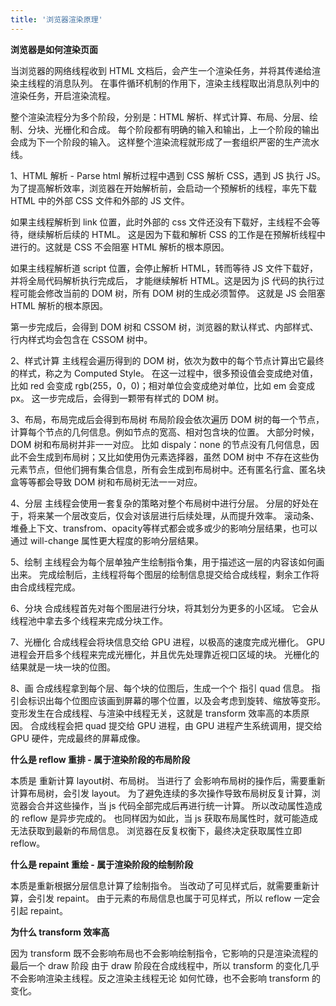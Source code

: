 ```yaml
---
title: '浏览器渲染原理'
---
```


**浏览器是如何渲染页面**

当浏览器的网络线程收到 HTML 文档后，会产生一个渲染任务，并将其传递给渲染主线程的消息队列。
在事件循环机制的作用下，渲染主线程取出消息队列中的渲染任务，开启渲染流程。

整个渲染流程分为多个阶段，分别是：HTML 解析、样式计算、布局、分层、绘制、分块、光栅化和合成。
每个阶段都有明确的输入和输出，上一个阶段的输出会成为下一个阶段的输入。
这样整个渲染流程就形成了一套组织严密的生产流水线。

1、HTML 解析 - Parse html
解析过程中遇到 CSS 解析 CSS，遇到 JS 执行 JS。
为了提高解析效率，浏览器在开始解析前，会启动一个预解析的线程，率先下载 HTML 中的外部 CSS 文件和外部的 JS 文件。

如果主线程解析到 link 位置，此时外部的 css 文件还没有下载好，主线程不会等待，继续解析后续的 HTML。
这是因为下载和解析 CSS 的工作是在预解析线程中进行的。这就是 CSS 不会阻塞 HTML 解析的根本原因。

如果主线程解析道 script 位置，会停止解析 HTML，转而等待 JS 文件下载好，并将全局代码解析执行完成后，
才能继续解析 HTML。这是因为 jS 代码的执行过程可能会修改当前的 DOM 树，所有 DOM 树的生成必须暂停。
这就是 JS 会阻塞 HTML 解析的根本原因。

第一步完成后，会得到 DOM 树和 CSSOM 树，浏览器的默认样式、内部样式、行内样式均会包含在 CSSOM 树中。

2、样式计算
主线程会遍历得到的 DOM 树，依次为数中的每个节点计算出它最终的样式，称之为 Computed Style。
在这一过程中，很多预设值会变成绝对值，比如 red 会变成 rgb(255，0，0)；相对单位会变成绝对单位，比如 em 会变成 px。
这一步完成后，会得到一颗带有样式的 DOM 树。

3、布局，布局完成后会得到布局树
布局阶段会依次遍历 DOM 树的每一个节点，计算每个节点的几何信息。例如节点的宽高、相对包含块的位置。
大部分时候，DOM 树和布局树并非一一对应。
比如 dispaly：none 的节点没有几何信息，因此不会生成到布局树；又比如使用伪元素选择器，虽然 DOM 树中
不存在这些伪元素节点，但他们拥有集合信息，所有会生成到布局树中。还有匿名行盒、匿名块盒等等都会导致 DOM 树和布局树无法一一对应。

4、分层
主线程会使用一套复杂的策略对整个布局树中进行分层。
分层的好处在于，将来某一个层改变后，仅会对该层进行后续处理，从而提升效率。
滚动条、堆叠上下文、transfrom、opacity等样式都会或多或少的影响分层结果，也可以通过 will-change 属性更大程度的影响分层结果。

5、绘制
主线程会为每个层单独产生绘制指令集，用于描述这一层的内容该如何画出来。
完成绘制后，主线程将每个图层的绘制信息提交给合成线程，剩余工作将由合成线程完成。

6、分块
合成线程首先对每个图层进行分块，将其划分为更多的小区域。
它会从线程池中拿去多个线程来完成分块工作。

7、光栅化
合成线程会将块信息交给 GPU 进程，以极高的速度完成光栅化。
GPU 进程会开启多个线程来完成光栅化，并且优先处理靠近视口区域的块。
光栅化的结果就是一块一块的位图。

8、画
合成线程拿到每个层、每个块的位图后，生成一个个 指引 quad 信息。
指引会标识出每个位图应该画到屏幕的哪个位置，以及会考虑到旋转、缩放等变形。
变形发生在合成线程、与渲染中线程无关，这就是 transform 效率高的本质原因。
合成线程会把 quad 提交给 GPU 进程，由 GPU 进程产生系统调用，提交给 GPU 硬件，完成最终的屏幕成像。

**什么是 reflow 重排 - 属于渲染阶段的布局阶段**

本质是 重新计算 layout树、布局树。
当进行了 会影响布局树的操作后，需要重新计算布局树，会引发 layout。
为了避免连续的多次操作导致布局树反复计算，浏览器会合并这些操作，当 js 代码全部完成后再进行统一计算。
所以改动属性造成的 reflow 是异步完成的。
也同样因为如此，当 js 获取布局属性时，就可能造成无法获取到最新的布局信息。
浏览器在反复权衡下，最终决定获取属性立即 reflow。

**什么是 repaint 重绘 - 属于渲染阶段的绘制阶段**

本质是重新根据分层信息计算了绘制指令。
当改动了可见样式后，就需要重新计算，会引发 repaint。
由于元素的布局信息也属于可见样式，所以 reflow 一定会引起 repaint。

**为什么 transform 效率高**

因为 transform 既不会影响布局也不会影响绘制指令，它影响的只是渲染流程的最后一个 draw 阶段
由于 draw 阶段在合成线程中，所以 transform 的变化几乎不会影响渲染主线程。反之渲染主线程无论
如何忙碌，也不会影响 transform 的变化。
